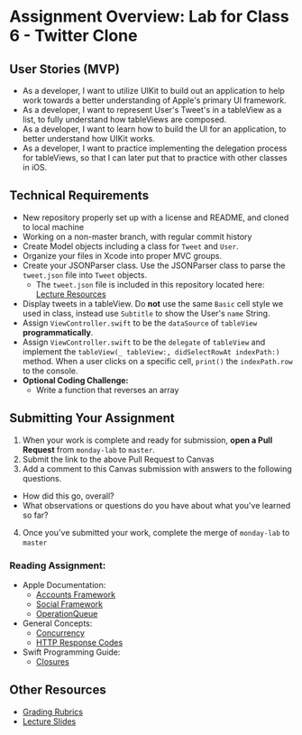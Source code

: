 # Assignment Overview: Lab for Class 6 - Twitter Clone  

## User Stories (MVP)  
 - As a developer, I want to utilize UIKit to build out an application to help work towards a better understanding of Apple's primary UI framework.  
 - As a developer, I want to represent User's Tweet's in a tableView as a list, to fully understand how tableViews are composed.  
 - As a developer, I want to learn how to build the UI for an application, to better understand how UIKit works.  
 - As a developer, I want to practice implementing the delegation process for tableViews, so that I can later put that to practice with other classes in iOS.  

## Technical Requirements  
 - New repository properly set up with a license and README, and cloned to local machine  
 - Working on a non-master branch, with regular commit history  
 - Create Model objects including a class for `Tweet` and `User`.  
 - Organize your files in Xcode into proper MVC groups.  
 - Create your JSONParser class. Use the JSONParser class to parse the `tweet.json` file into `Tweet` objects.  
 	- The `tweet.json` file is included in this repository located here: [Lecture Resources](lecture/)  
 - Display tweets in a tableView. Do **not** use the same `Basic` cell style we used in class, instead use `Subtitle` to show the User's `name` String.  
 - Assign `ViewController.swift` to be the `dataSource` of `tableView` **programmatically**.  
 - Assign `ViewController.swift` to be the `delegate` of `tableView` and implement the `tableView(_ tableView:, didSelectRowAt indexPath:)` method. When a user clicks on a specific cell, `print()` the `indexPath.row` to the console.  
 - **Optional Coding Challenge:**  
 	- Write a function that reverses an array  

## Submitting Your Assignment  

1. When your work is complete and ready for submission, **open a Pull Request** from `monday-lab` to `master`.  
2. Submit the link to the above Pull Request to Canvas  
3. Add a comment to this Canvas submission with answers to the following questions.  
  - How did this go, overall?  
  - What observations or questions do you have about what you've learned so far?  
4. Once you've submitted your work, complete the merge of `monday-lab` to `master`  

### Reading Assignment:  
* Apple Documentation:  
	* [Accounts Framework](https://developer.apple.com/reference/accounts)  
	* [Social Framework](https://developer.apple.com/reference/social)  
	* [OperationQueue](https://developer.apple.com/reference/foundation/operationqueue)  
* General Concepts:  
	* [Concurrency](https://www.pluralsight.com/blog/software-development/concurrency-swift-3)  
	* [HTTP Response Codes](https://www.flickr.com/photos/girliemac/sets/72157628409467125/)  
* Swift Programming Guide:  
	* [Closures](http://fuckingswiftblocksyntax.com/)  

## Other Resources  
* [Grading Rubrics](../../resources/)  
* [Lecture Slides](https://www.icloud.com/keynote/000JOeuDHWuUbUJrSdhFhQJcg#Week2_Day1)  
